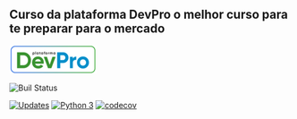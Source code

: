 ## Curso da plataforma DevPro o melhor curso para te preparar para o mercado 

![devpro](/djangopythonpro/static/devpro_logo.png)

<!-- ![Build Status](https://app.travis-ci.com/marcospsviana/django-pythonpro-br.svg?branch=main) -->
![Buil Status](https://github.com/marcospsviana/django-pythonpro-br/actions/workflows/django-pro-ci.yml/badge.svg)

[![Updates](https://pyup.io/repos/github/marcospsviana/django-pythonpro-br/shield.svg)](https://pyup.io/repos/github/marcospsviana/django-pythonpro-br/)
[![Python 3](https://pyup.io/repos/github/marcospsviana/django-pythonpro-br/python-3-shield.svg)](https://pyup.io/repos/github/marcospsviana/django-pythonpro-br/)
[![codecov](https://codecov.io/gh/marcospsviana/django-pythonpro-br/branch/main/graph/badge.svg?token=LQJGILCN7A)](https://codecov.io/gh/marcospsviana/django-pythonpro-br)


